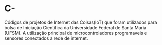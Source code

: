 # C-
Códigos de projetos de Internet das Coisas(IoT) que foram utilizados para bolsa de Iniciação Cientifica da Universidade Federal de Santa Maria (UFSM). A utilização principal de microcontroladores programaveis e sensores conectados a rede de internet.
